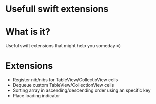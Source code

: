 # Usefull swift extensions 

# What is it?

Useful swift extensions that might help you someday =)

# Extensions
* Register nib/nibs for TableView/CollectioView cells
* Dequeue custom TableView/CollectionView cells
* Sorting array in ascending/descending order using an specific key
* Place loading indicator

